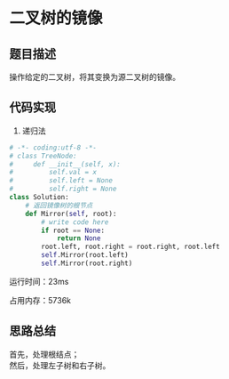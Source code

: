 # 二叉树的镜像


## 题目描述

操作给定的二叉树，将其变换为源二叉树的镜像。


## 代码实现

1. 递归法
```python
# -*- coding:utf-8 -*-
# class TreeNode:
#     def __init__(self, x):
#         self.val = x
#         self.left = None
#         self.right = None
class Solution:
    # 返回镜像树的根节点
    def Mirror(self, root):
        # write code here
        if root == None:
            return None
        root.left, root.right = root.right, root.left
        self.Mirror(root.left)
        self.Mirror(root.right)
```
运行时间：23ms

占用内存：5736k



## 思路总结

首先，处理根结点；  
然后，处理左子树和右子树。